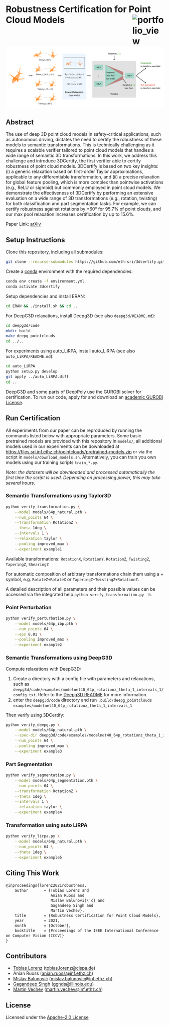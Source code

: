 # Robustness Certification for Point Cloud Models <a href="https://www.sri.inf.ethz.ch/"><img width="100" alt="portfolio_view" align="right" src="https://www.sri.inf.ethz.ch/assets/images/sri-logo.svg"></a>

![Overview](overview.png)

## Abstract

The use of deep 3D point cloud models in safety-critical applications, such as autonomous driving, dictates the need to
certify the robustness of these models to semantic transformations. This is technically challenging as it requires a
scalable verifier tailored to point cloud models that handles a wide range of semantic 3D transformations. In this work,
we address this challenge and introduce 3DCertify, the first verifier able to certify robustness of point cloud models.
3DCertify is based on two key insights: (i) a generic relaxation based on first-order Taylor approximations, applicable
to any differentiable transformation, and (ii) a precise relaxation for global feature pooling, which is more complex
than pointwise activations (e.g., ReLU or sigmoid) but commonly employed in point cloud models. We demonstrate the
effectiveness of 3DCertify by performing an extensive evaluation on a wide range of 3D transformations (e.g., rotation,
twisting) for both classification and part segmentation tasks. For example, we can certify robustness against rotations
by ±60° for 95.7% of point clouds, and our max pool relaxation increases certification by up to 15.6%.

Paper Link: [arXiv](https://arxiv.org/abs/2103.16652)

## Setup Instructions

Clone this repository, including all submodules:

```bash
git clone --recurse-submodules https://github.com/eth-sri/3dcertify.git
```

Create a [conda](https://www.anaconda.com/products/individual) environment with the required dependencies:

```bash
conda env create -f environment.yml
conda activate 3dcertify
```

Setup dependencies and install ERAN:

```bash
cd ERAN && ./install.sh && cd ..
```

For DeepG3D relaxations, install Deepg3D (see also `deepg3d/README.md`):

```bash
cd deepg3d/code
mkdir build
make deepg_pointclouds
cd ../..
```

For experiments using auto_LiRPA, install auto_LiRPA (see also `auto_LiRPA/README.md`):

```bash
cd auto_LiRPA
python setup.py develop
git apply ../auto_LiRPA.diff
cd ..
```   

DeepG3D and some parts of DeepPoly use the GUROBI solver for certification. To run our code, apply for and download
an [academic GUROBI License](https://www.gurobi.com/academia/academic-program-and-licenses).

## Run Certification

All experiments from our paper can be reproduced by running the commands listed below with appropriate parameters. Some
basic pretrained models are provided with this repository in `models/`, all additional models used in our experiments
can be downloaded at https://files.sri.inf.ethz.ch/pointclouds/pretrained-models.zip or via the script in
`models/download_models.sh`. Alternatively, you can train you own models using our training scripts `train_*.py`.

_Note: the datasets will be downloaded and processed automatically the first time the script is used. Depending on
processing power, this may take several hours._

### Semantic Transformations using Taylor3D

```bash
python verify_transformation.py \
    --model models/64p_natural.pth \
    --num_points 64 \
    --transformation RotationZ \
    --theta 1deg \
    --intervals 1 \
    --relaxation taylor \
    --pooling improved_max \
    --experiment example1
```

Available transformations: `RotationX`, `RotationY`, `RotationZ`, `TwistingZ`, `TaperingZ`, `ShearingZ`

For automatic composition of arbitrary transformations chain them using a + symbol, e.g. `RotateZ+RotateX` or
`TaperingZ+TwistingZ+RotationZ`.

A detailed description of all parameters and their possible values can be accessed via the integrated help
`python verify_transformation.py -h`.

### Point Perturbation

```bash
python verify_perturbation.py \
    --model models/64p_ibp.pth \
    --num_points 64 \
    --eps 0.01 \
    --pooling improved_max \
    --experiment example2
```

### Semantic Transformations using DeepG3D

Compute relaxations with DeepG3D:

1. Create a directory with a config file with parameters and relaxations, such as
   `deepg3d/code/examples/modelnet40_64p_rotationz_theta_1_intervals_1/config.txt`. Refer to the
   [Deepg3D README](deepg3d/README.md) for more information.
2. enter the `deepg3d/code` directory and run
   `.build/deepg_pointclouds examples/modelnet40_64p_rotationz_theta_1_intervals_1`

Then verify using 3DCertify:

```bash
python verify_deepg.py \
    --model models/64p_natural.pth \
    --spec-dir deepg3d/code/examples/modelnet40_64p_rotationz_theta_1_intervals_1 \
    --num_points 64 \
    --pooling improved_max \
    --experiment example3
```

### Part Segmentation

```bash
python verify_segmentation.py \
    --model models/64p_segmentation.pth \
    --num_points 64 \
    --transformation RotationZ \
    --theta 1deg \
    --intervals 1 \
    --relaxation taylor \
    --experiment example4
```

### Transformation using auto LiRPA

```bash
python verify_lirpa.py \
    --model models/64p_natural.pth \
    --num_points 64 \
    --theta 1deg \
    --experiment example5
```

## Citing This Work

```
@inproceedings{lorenz2021robustness,
    author       = {Tobias Lorenz and
                    Anian Ruoss and
                    Mislav Balunovi{\'c} and
                    Gagandeep Singh and
                    Martin Vechev},
    title        = {Robustness Certification for Point Cloud Models},
    year         = 2021,
    month        = {October},
    booktitle    = {Proceedings of the IEEE International Conference on Computer Vision (ICCV)}
}
```

## Contributors

* [Tobias Lorenz](https://www.t-lorenz.com) (tobias.lorenz@cispa.de)
* Anian Ruoss (anian.ruoss@inf.ethz.ch)
* [Mislav Balunović](https://www.sri.inf.ethz.ch/people/mislav) (mislav.balunovic@inf.ethz.ch)
* [Gagandeep Singh](https://ggndpsngh.github.io/) (ggnds@illinois.edu)
* [Martin Vechev](https://www.sri.inf.ethz.ch/people/martin) (martin.vechev@inf.ethz.ch)

## License

Licensed under the [Apache-2.0 License](https://www.apache.org/licenses/LICENSE-2.0)

